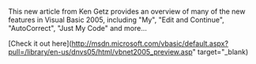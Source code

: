 This new article from Ken Getz provides an overview of many of the new features in Visual Basic 2005, including "My", "Edit and Continue", "AutoCorrect", "Just My Code" and more...

[Check it out here](http://msdn.microsoft.com/vbasic/default.aspx?pull=/library/en-us/dnvs05/html/vbnet2005_preview.asp" target="_blank)